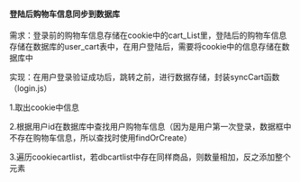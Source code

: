 #### 登陆后购物车信息同步到数据库

需求：登录前的购物车信息存储在cookie中的cart_List里，登陆后的购物车信息存储在数据库的user_cart表中，在用户登陆后，需要将cookie中的信息存储在数据库中

实现：在用户登录验证成功后，跳转之前，进行数据存储，封装syncCart函数（login.js）

1.取出cookie中信息

2.根据用户id在数据库中查找用户购物车信息（因为是用户第一次登录，数据框中不存在购物车信息，所以查找时使用findOrCreate）

3.遍历cookiecartlist，若dbcartlist中存在同样商品，则数量相加，反之添加整个元素







